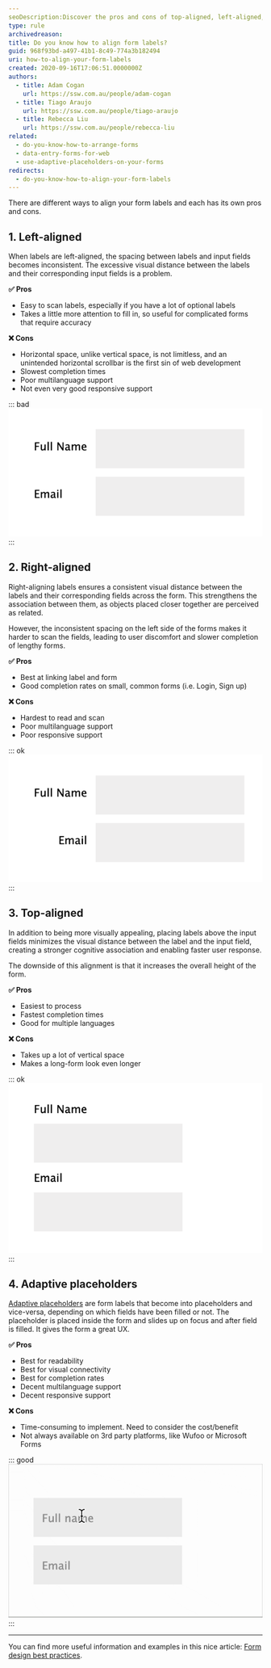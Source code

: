 ```yaml
---
seoDescription:Discover the pros and cons of top-aligned, left-aligned, right-aligned, and material labeling options for optimal form completion rates.
type: rule
archivedreason:
title: Do you know how to align form labels?
guid: 968f93bd-a497-41b1-8c49-774a3b182494
uri: how-to-align-your-form-labels
created: 2020-09-16T17:06:51.0000000Z
authors:
  - title: Adam Cogan
    url: https://ssw.com.au/people/adam-cogan
  - title: Tiago Araujo
    url: https://ssw.com.au/people/tiago-araujo
  - title: Rebecca Liu
    url: https://ssw.com.au/people/rebecca-liu
related: 
  - do-you-know-how-to-arrange-forms
  - data-entry-forms-for-web
  - use-adaptive-placeholders-on-your-forms
redirects:
  - do-you-know-how-to-align-your-form-labels 
---
```


There are different ways to align your form labels and each has its own pros and cons.

<!--endintro-->

## 1. Left-aligned

When labels are left-aligned, the spacing between labels and input fields becomes inconsistent. The excessive visual distance between the labels and their corresponding input fields is a problem.

**✅ Pros**

* Easy to scan labels, especially if you have a lot of optional labels
* Takes a little more attention to fill in, so useful for complicated forms that require accuracy

**❌ Cons**

* Horizontal space, unlike vertical space, is not limitless, and an unintended horizontal scrollbar is the first sin of web development
* Slowest completion times
* Poor multilanguage support
* Not even very good responsive support

::: bad
![Figure: Bad example - Inconsistent spacing between labels and input fields](labels-left-aligned.png)
:::

## 2. Right-aligned

Right-aligning labels ensures a consistent visual distance between the labels and their corresponding fields across the form. This strengthens the association between them, as objects placed closer together are perceived as related.

However, the inconsistent spacing on the left side of the forms makes it harder to scan the fields, leading to user discomfort and slower completion of lengthy forms.

**✅ Pros**

* Best at linking label and form
* Good completion rates on small, common forms (i.e. Login, Sign up)

**❌ Cons**

* Hardest to read and scan
* Poor multilanguage support
* Poor responsive support

::: ok
![Figure: OK example - If aligning labels inline is necessary, opt for right-aligned labels](labels-right-aligned.png)
:::

## 3. Top-aligned

In addition to being more visually appealing, placing labels above the input fields minimizes the visual distance between the label and the input field, creating a stronger cognitive association and enabling faster user response.

The downside of this alignment is that it increases the overall height of the form.

**✅ Pros**

* Easiest to process
* Fastest completion times
* Good for multiple languages

**❌ Cons**

* Takes up a lot of vertical space
* Makes a long-form look even longer

::: ok
![Figure: OK example - Top-aligned labels are space-efficient, making it adaptable to all resolutions](labels-top-aligned.png)
:::

## 4. Adaptive placeholders

[Adaptive placeholders](/use-adaptive-placeholders-on-your-forms) are form labels that become into placeholders and vice-versa, depending on which fields have been filled or not. The placeholder is placed inside the form and slides up on focus and after field is filled. It gives the form a great UX.

**✅ Pros**

* Best for readability
* Best for visual connectivity
* Best for completion rates
* Decent multilanguage support
* Decent responsive support

**❌ Cons**

* Time-consuming to implement. Need to consider the cost/benefit
* Not always available on 3rd party platforms, like Wufoo or Microsoft Forms

::: good
![Figure: Good example - Using adaptive placeholders](adaptative-labels.gif)
:::

---

You can find more useful information and examples in this nice article: [Form design best practices](https://pratikhegde.medium.com/form-design-best-practices-801ceaaf9b67).
